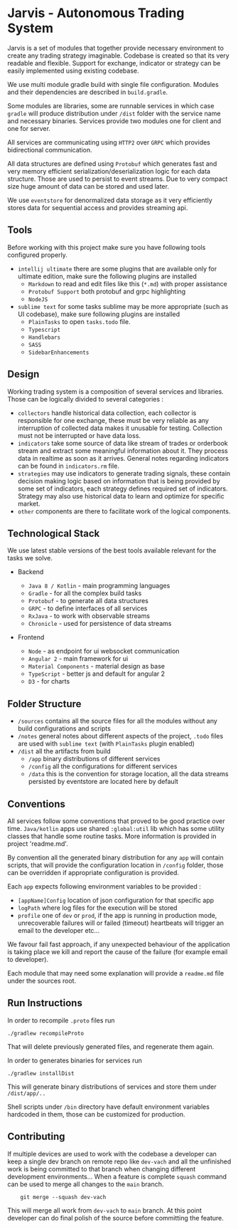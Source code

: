 # Jarvis - Autonomous Trading System

Jarvis is a set of modules that together provide necessary environment
to create any trading strategy imaginable. Codebase is created so that
its very readable and flexible. Support for exchange, indicator or strategy
can be easily implemented using existing codebase.

We use multi module gradle build with single file configuration. Modules
and their dependencies are described in `build.gradle`.

Some modules are libraries, some are runnable services in which case
`gradle` will produce distribution under `/dist` folder with the service name
and necessary binaries. Services provide two modules one for client and
one for server.

All services are communicating using `HTTP2` over `GRPC` which provides bidirectional
communication.

All data structures are defined using `Protobuf` which generates fast and very memory
efficient serialization/deserialization logic for each data structure. Those are used
to persist to event streams. Due to very compact size huge amount of data can be
stored and used later.

We use `eventstore` for denormalized data storage as it very efficiently stores data for sequential
access and provides streaming api.


## Tools

Before working with this project make sure you have following tools configured properly.
* `intellij ultimate` there are some plugins that are available only for ultimate edition,
make sure the following plugins are installed
    * `Markdown` to read and edit files like this (`*.md`) with proper assistance
    * `Protobuf Support` both protobuf and grpc highlighting
    * `NodeJS`
* `sublime text` for some tasks sublime may be more appropriate (such as UI codebase),
make sure following plugins are installed
    * `PlainTasks` to open `tasks.todo` file.
    * `Typescript`
    * `Handlebars`
    * `SASS`
    * `SidebarEnhancements`


## Design


 Working trading system is a composition of several services and libraries. Those
 can be logically divided to several categories :

 * `collectors` handle historical data collection, each collector is responsible
 for one exchange, these must be very reliable as any interruption of collected data
 makes it unusable for testing. Collection must not be interrupted or have data loss.
 * `indicators` take some source of data like stream of trades or
 orderbook stream and extract some meaningful information about it. They
 process data in realtime as soon as it arrives. General notes regarding indicators
 can be found in `indicators.rm` file.
 * `strategies` may use indicators to generate trading signals, these contain decision
 making logic based on information that is being provided by some set of indicators,
 each strategy defines required set of indicators. Strategy may also use historical data
 to learn and optimize for specific market.
 * `other` components are there to facilitate work of the logical components.


## Technological Stack


We use latest stable versions of the best tools available relevant for
the tasks we solve.

* Backend
    * `Java 8 / Kotlin` - main programming languages
    * `Gradle` - for all the complex build tasks
    * `Protobuf` - to generate all data structures
    * `GRPC` - to define interfaces of all services
    * `RxJava` - to work with observable streams
    * `Chronicle` - used for persistence of data streams

* Frontend
    * `Node` - as endpoint for ui websocket communication
    * `Angular 2` - main framework for ui
    * `Material Components` - material design as base
    * `TypeScript` - better js and default for angular 2
    * `D3` - for charts


## Folder Structure


* `/sources` contains all the source files for all the modules without any build
configurations and scripts
* `/notes` general notes about different aspects of the project, `.todo` files
are used with `sublime text` (with `PlainTasks` plugin enabled)
* `/dist` all the artifacts from build
    * `/app` binary distributions of different services
    * `/config` all the configurations for different services
    * `/data` this is the convention for storage location, all the data streams
    persisted by eventstore are located here by default


## Conventions

All services follow some conventions that proved to be good practice over time.
`Java/kotlin` apps use shared `:global:util` lib which has some utility classes that
handle some routine tasks. More information is provided in project 'readme.md'.

By convention all the generated binary distribution for any `app` will contain scripts,
that will provide the configuration location in `/config` folder, those can be overridden
if appropriate configuration is provided.

Each `app` expects following environment variables to be provided :
* `[appName]Config` location of json configuration for that specific app
* `logPath` where log files for the execution will be stored
* `profile` one of `dev` or `prod`, if the app is running in production mode, unrecoverable
failures will or failed (timeout) heartbeats will trigger an email to the developer etc...

We favour fail fast approach, if any unexpected behaviour of the application is
taking place we kill and report the cause of the failure (for example email to developer).

Each module that may need some explanation will provide a `readme.md` file under the sources root.

## Run Instructions

In order to recompile `.proto` files run

    ./gradlew recompileProto

That will delete previously generated files, and regenerate them again.

In order to generates binaries for services run

    ./gradlew installDist

This will generate binary distributions of services and store them under `/dist/app/..`

Shell scripts under `/bin` directory have default environment variables hardcoded in them,
those can be customized for production.

## Contributing

If multiple devices are used to work with the codebase a developer can keep a single dev branch
on remote repo like `dev-vach` and all the unfinished work is being committed to that branch
when changing different development environments... When a feature is complete `squash` command
can be used to merge all changes to the `main` branch.

```
    git merge --squash dev-vach
```

This will merge all work from `dev-vach` to `main` branch. At this point developer can
do final polish of the source before committing the feature.